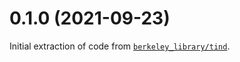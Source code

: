 # 0.1.0 (2021-09-23)

Initial extraction of code from [`berkeley_library/tind`](https://github.com/BerkeleyLibrary/tind).
